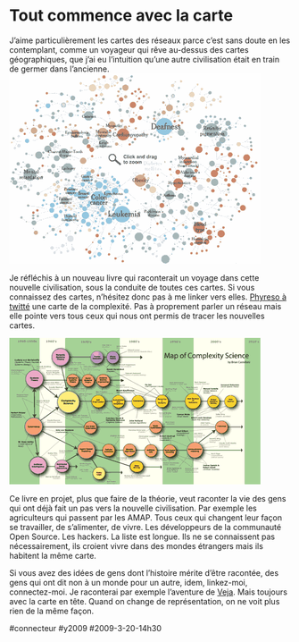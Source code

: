 # Tout commence avec la carte

J’aime particulièrement les cartes des réseaux parce c’est sans doute en les contemplant, comme un voyageur qui rêve au-dessus des cartes géographiques, que j’ai eu l’intuition qu’une autre civilisation était en train de germer dans l’ancienne.
[![maladienet](_i/maladienet.gif)](http://www.nytimes.com/interactive/2008/05/05/science/20080506_DISEASE.html)

Je réfléchis à un nouveau livre qui raconterait un voyage dans cette nouvelle civilisation, sous la conduite de toutes ces cartes. Si vous connaissez des cartes, n’hésitez donc pas à me linker vers elles. [Phyreso à twitté](http://www.twitter.com/phyrezo) une carte de la complexité. Pas à proprement parler un réseau mais elle pointe vers tous ceux qui nous ont permis de tracer les nouvelles cartes.

[![complexmap](_i/complexmap.gif)](http://www.art-sciencefactory.com/complexity-map_feb09.html)

Ce livre en projet, plus que faire de la théorie, veut raconter la vie des gens qui ont déjà fait un pas vers la nouvelle civilisation. Par exemple les agriculteurs qui passent par les AMAP. Tous ceux qui changent leur façon se travailler, de s’alimenter, de vivre. Les développeurs de la communauté Open Source. Les hackers. La liste est longue. Ils ne se connaissent pas nécessairement, ils croient vivre dans des mondes étrangers mais ils habitent la même carte.

Si vous avez des idées de gens dont l’histoire mérite d’être racontée, des gens qui ont dit non à un monde pour un autre, idem, linkez-moi, connectez-moi. Je raconterai par exemple l’aventure de [Veja](http://www.veja.fr/). Mais toujours avec la carte en tête. Quand on change de représentation, on ne voit plus rien de la même façon.

#connecteur #y2009 #2009-3-20-14h30
